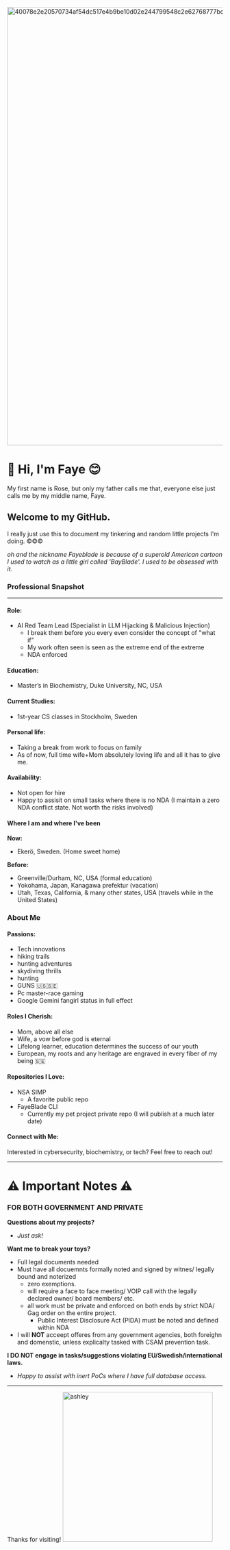 
<img width="1536" height="1024" alt="40078e2e20570734af54dc517e4b9be10d02e244799548c2e62768777bca4b79" src="https://github.com/user-attachments/assets/514bd1e1-6ef5-4403-8d0a-441881c5217e" />

# 👋 Hi, I'm Faye 😊
 
My first name is Rose, but only my father calls me that, everyone else just calls me by my middle name, Faye.

## Welcome to my GitHub.

I really just use this to document my tinkering and random little projects I'm doing. 
©©©

_oh and the nickname Fayeblade is because of a superold American cartoon I used to watch as a little girl called 'BayBlade'. I used to be obsessed with it._

### Professional Snapshot
---

#### Role: 
- AI Red Team Lead (Specialist in LLM Hijacking & Malicious Injection)
  - I break them before you every even consider the concept of "what if"
  - My work often seen is seen as the extreme end of the extreme
  - NDA enforced 

#### Education: 
- Master’s in Biochemistry, Duke University, NC, USA

#### Current Studies: 
- 1st-year CS classes in Stockholm, Sweden

#### Personal life: 
- Taking a break from work to focus on family
- As of now, full time wife+Mom absolutely loving life and all it has to give me. 

#### Availability: 
- Not open for hire
- Happy to assisit on small tasks where there is no NDA (I maintain a zero NDA conflict state. Not worth the risks involved)

#### Where I am and where I've been
**Now:**
- Ekerö, Sweden. (Home sweet home)

**Before:**
- Greenville/Durham, NC, USA (formal education)
- Yokohama, Japan, Kanagawa prefektur (vacation)
- Utah, Texas, California, & many other states, USA (travels while in the United States)

### About Me

#### **Passions:** 
- Tech innovations
- hiking trails
- hunting adventures
- skydiving thrills
- hunting
- GUNS 🇺🇸🇸🇪
- Pc master-race gaming
- Google Gemini fangirl status in full effect

#### **Roles I Cherish:** 
- Mom, above all else
- Wife, a vow before god is eternal
- Lifelong learner, education determines the success of our youth
- European, my roots and any heritage are engraved in every fiber of my being 🇸🇪

#### **Repositories I Love:**
- NSA SIMP
  - A favorite public repo
- FayeBlade CLI
  - Currently my pet project private repo (I will publish at a much later date)

#### **Connect with Me:**
Interested in cybersecurity, biochemistry, or tech? Feel free to reach out!

---

# ⚠️ Important Notes ⚠️ 
### FOR BOTH GOVERNMENT AND PRIVATE

**Questions about my projects?** 
- _Just ask!_

**Want me to break your toys?**
- Full legal documents needed
- Must have all docuemnts formally noted and signed by witnes/ legally bound and noterized
   - zero exemptions.
   - will require a face to face meeting/ VOIP call with the legally declared owner/ board members/ etc.
   - all work must be private and enforced on both ends by strict NDA/ Gag order on the entire project.
     - Public Interest Disclosure Act (PIDA) must be noted and defined within NDA
- I will **NOT** acceept offeres from any government agencies, both foreighn and domenstic, unless explicalty tasked with CSAM prevention task. 

**I DO NOT engage in tasks/suggestions violating EU/Swedish/international laws.**
- _Happy to assist with inert PoCs where I have full database access._

---

Thanks for visiting! 
<img width="350" height="350" alt="ashley" src="https://github.com/user-attachments/assets/77063b2a-464f-4d38-a0e2-d4f1fd770902" />
